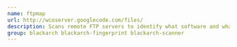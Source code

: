 ```yaml
---
name: ftpmap
url: http://wcoserver.googlecode.com/files/
description: Scans remote FTP servers to identify what software and what versions they are running.
group: blackarch blackarch-fingerprint blackarch-scanner
---
```

